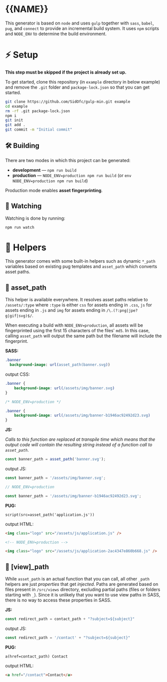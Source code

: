 # {{NAME}}

This generator is based on `node` and uses `gulp` together with `sass`, `babel`, `pug`, and `connect` to provide an incremental build system.
It uses `npm` scripts and `NODE_ENV` to determine the build environment.

# :zap: Setup

**This step must be skipped if the project is already set up.**

To get started, clone this repository (in `example` directory in below example) and remove the `.git` folder and `package-lock.json`
so that you can get started.

```sh
git clone https://github.com/SidOfc/gulp-min.git example
cd example
rm -rf .git package-lock.json
npm i
git init
git add .
git commit -m "Initial commit"
```

## :hammer_and_wrench: Building

There are two modes in which this project can be generated:

- **development** &mdash; `npm run build`
- **production** &mdash; `NODE_ENV=production npm run build` (or `env NODE_ENV=production npm run build`)

Production mode enables **asset fingerprinting**.

## :eyes: Watching

Watching is done by running:

```sh
npm run watch
```

# :rocket: Helpers

This generator comes with some built-in helpers such as dynamic `*_path` variables based on existing pug templates
and `asset_path` which converts asset paths.

## :link: asset_path

This helper is available everywhere.
It resolves asset paths relative to `/assets/:type` where `:type` is either `css` for assets ending in `.css`, `js` for assets ending in `.js` and `img` for assets ending in `/\.(?:png|jpe?g|gif|svg)$/`.

When executing a build with `NODE_ENV=production`, all assets will be fingerprinted using the first 15 characters of the files' `md5`.
In this case, calling `asset_path` will output the same path but the filename will include the fingerprint.

**SASS:**

```sass
.banner
  background-image: url(asset_path(banner.svg))
```

output CSS:

```css
.banner {
    background-image: url(/assets/img/banner.svg)
}

/* NODE_ENV=production */

.banner {
    background-image: url(/assets/img/banner-b1946ac92492d23.svg)
}
```

**JS:**

_Calls to this function are replaced at transpile time which means that the output code will contain the resulting string instead of a function call to `asset_path`_.

```js
const banner_path = asset_path('banner.svg');

```

output JS:

```js
const banner_path = '/assets/img/banner.svg';

// NODE_ENV=production

const banner_path = '/assets/img/banner-b1946ac92492d23.svg';
```

**PUG:**

```pug
script(src=asset_path('application.js'))
```

output HTML:

```html
<img class="logo" src="/assets/js/application.js" />

<!-- NODE_ENV=production -->

<img class="logo" src="/assets/js/application-2ac4347e860b668.js" />
```

## :link: [view]_path

While `asset_path` is an actual function that you can call, all other `_path` helpers are just _properties_ that get _injected_.
Paths are generated based on files present in `/src/views` directory, excluding partial paths (files or folders starting with `_`).
Since it is unlikely that you want to use view paths in SASS, there is no way to access these properties in SASS.

**JS:**

```js
const redirect_path = contact_path + "?subject=${subject}"
```

output JS:

```js
const redirect_path = '/contact' + "?subject=${subject}"
```

**PUG:**

```pug
a(href=contact_path) Contact
```

output HTML:

```html
<a href="/contact">Contact</a>
```
